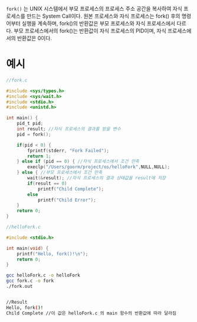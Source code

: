 `fork()` 는 UNIX 시스템에서 부모 프로세스의 프로세스 주소 공간을 복사하여 자식 프로세스를 만드는 System Call이다. 원본 프로세스와 자식 프로세스는 fork() 후의 명령어부터 실행을 계속하며, fork()의 반환값은 부모 프로세스와 자식 프로세스에서 다르다. 부모 프로세스에서의 fork()는 반환값이 자식 프로세스의 PID이며, 자식 프로세스에서의 반환값은 0이다.

# 예시
```c
//fork.c

#include <sys/types.h>
#include <sys/wait.h>
#include <stdio.h>
#include <unistd.h>

int main() {
	pid_t pid;
	int result; //자식 프로세스의 결과를 받을 변수
	pid = fork();

	if(pid < 0) {
		fprintf(stderr, "Fork Failed");
		return 1;
	} else if (pid == 0) { //자식 프로세스에서 조건 만족
		execlp("/Users/goorm/project/os/helloFork",NULL,NULL);
	} else { //부모 프로세스에서 조건 만족
		wait(&result); //자식 프로세스의 결과 상태값을 result에 저장
		if(result == 0)
			printf("Child Complete");
		else
			printf("Child Error");
	}
	return 0;
}
```

```c
//helloFork.c

#include <stdio.h>

int main(void) {
	printf("Hello, fork()!\n");
	return 0;
}
```

```bash
gcc helloFork.c -o helloFork
gcc fork.c -o fork
./fork.out


//Result
Hello, fork()!
Child Complete //이 값은 helloFork.c 의 main 함수의 반환값에 따라 달라짐
```
